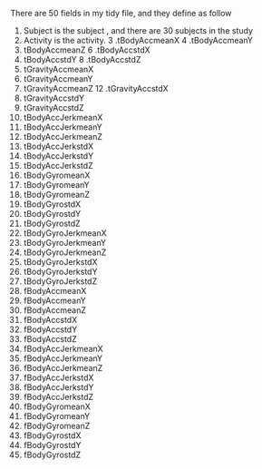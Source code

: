 
There are 50 fields in my tidy file, and they define as follow
1. Subject  is the subject , and there are 30 subjects in the study
2.  Activity is the activity.
3 .tBodyAccmeanX 
4 .tBodyAccmeanY 
5. tBodyAccmeanZ 
6 .tBodyAccstdX
7.  tBodyAccstdY 
8 .tBodyAccstdZ
9.  tGravityAccmeanX 
10. tGravityAccmeanY 
11. tGravityAccmeanZ 
12 .tGravityAccstdX
13.  tGravityAccstdY
14.  tGravityAccstdZ 
15. tBodyAccJerkmeanX 
16. tBodyAccJerkmeanY 
17. tBodyAccJerkmeanZ 
18. tBodyAccJerkstdX 
19. tBodyAccJerkstdY 
20. tBodyAccJerkstdZ 
21. tBodyGyromeanX 
22. tBodyGyromeanY 
23. tBodyGyromeanZ 
24. tBodyGyrostdX
25.  tBodyGyrostdY
26.  tBodyGyrostdZ 
27. tBodyGyroJerkmeanX 
28. tBodyGyroJerkmeanY 
29. tBodyGyroJerkmeanZ 
30. tBodyGyroJerkstdX
31.  tBodyGyroJerkstdY 
32. tBodyGyroJerkstdZ 
33. fBodyAccmeanX 
34. fBodyAccmeanY 
35. fBodyAccmeanZ
36.  fBodyAccstdX 
37. fBodyAccstdY 
38. fBodyAccstdZ 
39. fBodyAccJerkmeanX 
40. fBodyAccJerkmeanY 
41. fBodyAccJerkmeanZ 
42. fBodyAccJerkstdX 
43. fBodyAccJerkstdY 
44. fBodyAccJerkstdZ 
45. fBodyGyromeanX 
46. fBodyGyromeanY 
47. fBodyGyromeanZ
48.  fBodyGyrostdX 
49. fBodyGyrostdY 
50. fBodyGyrostdZ

